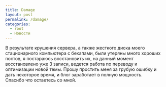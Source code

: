 ```yaml
---
title: Damage
layout: post
permalink: /damage/
categories:
  - root
  - Новости
---
```

В результате крушения сервера, а также жесткого диска моего стационарного компьютера с бекапами, были утеряны много хороших постов, я постараюсь восстановить их, на данный момент восстановлено уже 3 записи, ведется работа по переводу и оптимизации новой темы. Прошу простить меня за грубую ошибку и дать некоторое время, и блог заработает в полную мощность.  
Спасибо что остаетесь со мной.